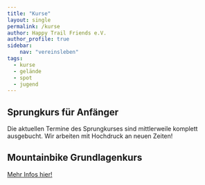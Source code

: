 ```yaml
---
title: "Kurse"
layout: single
permalink: /kurse
author: Happy Trail Friends e.V.
author_profile: true
sidebar:
    nav: "vereinsleben"
tags:
  - kurse
  - gelände
  - spot
  - jugend
---
```


## Sprungkurs für Anfänger
Die aktuellen Termine des Sprungkurses sind mittlerweile komplett ausgebucht. Wir arbeiten mit Hochdruck an neuen Zeiten!

## Mountainbike Grundlagenkurs
<a href="/mtb-grundlagenkurs" class="btn btn--primary">Mehr Infos hier!</a>